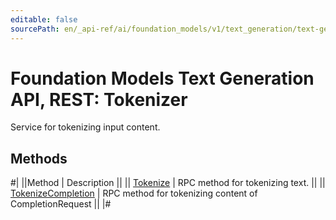 ```yaml
---
editable: false
sourcePath: en/_api-ref/ai/foundation_models/v1/text_generation/text-generation/api-ref/Tokenizer/index.md
---
```


# Foundation Models Text Generation API, REST: Tokenizer

Service for tokenizing input content.

## Methods

#|
||Method | Description ||
|| [Tokenize](tokenize.md) | RPC method for tokenizing text. ||
|| [TokenizeCompletion](tokenizeCompletion.md) | RPC method for tokenizing content of CompletionRequest ||
|#